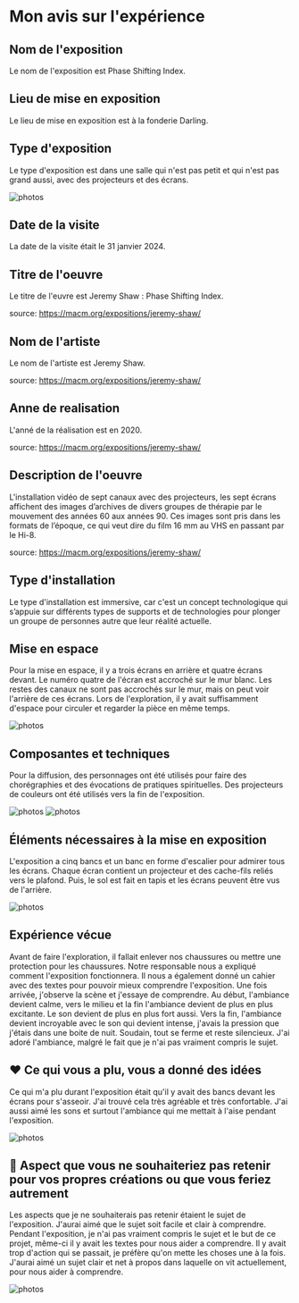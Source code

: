 # Mon avis sur l'expérience

## Nom de l'exposition
Le nom de l'exposition est Phase Shifting Index. 

## Lieu de mise en exposition
Le lieu de mise en exposition est à la fonderie Darling. 

## Type d'exposition
Le type d'exposition est dans une salle qui n'est pas petit et qui n'est pas grand aussi, avec des projecteurs et des écrans. 

![photos](photos/arriere_salle.jpg) 

## Date de la visite
La date de la visite était le 31 janvier 2024. 

## Titre de l'oeuvre
Le titre de l'euvre est Jeremy Shaw : Phase Shifting Index. 

source: https://macm.org/expositions/jeremy-shaw/
## Nom de l'artiste
Le nom de l'artiste est Jeremy Shaw.

source: https://macm.org/expositions/jeremy-shaw/
## Anne de realisation 
L'anné de la réalisation est en 2020.

source: https://macm.org/expositions/jeremy-shaw/
## Description de l'oeuvre
L'installation vidéo de sept canaux avec des projecteurs, les sept écrans affichent des images d’archives de divers groupes de thérapie par le mouvement des années 60 aux années 90. Ces images sont pris dans les formats de l’époque, ce qui veut dire du film 16 mm au VHS en passant par le Hi-8. 

source: https://macm.org/expositions/jeremy-shaw/
## Type d'installation 
Le type d'installation est immersive, car c'est un concept technologique qui s’appuie sur différents types de supports et de technologies pour plonger un groupe de personnes autre que leur réalité actuelle.

## Mise en espace
Pour la mise en espace, il y a trois écrans en arrière et quatre écrans devant. Le numéro quatre de l'écran est accroché sur le mur blanc. Les restes des canaux ne sont pas accrochés sur le mur, mais on peut voir l'arrière de ces écrans. Lors de l'exploration, il y avait suffisamment d'espace pour circuler et regarder la pièce en même temps.

![photos](photos/plan_exploration.JPG) 

## Composantes et techniques
Pour la diffusion, des personnages ont été utilisés pour faire des chorégraphies et des évocations de pratiques spirituelles. Des projecteurs de couleurs ont été utilisés vers la fin de l'exposition.  

![photos](photos/tableau_projecteur_02.jpg)
![photos](photos/premier_tableau_rose.jpg)

## Éléments nécessaires à la mise en exposition
L'exposition a cinq bancs et un banc en forme d'escalier pour admirer tous les écrans. Chaque écran contient un projecteur et des cache-fils reliés vers le plafond. Puis, le sol est fait en tapis et les écrans peuvent être vus de l'arrière.

![photos](photos/installation_exploration.jpg)

## Expérience vécue
Avant de faire l'exploration, il fallait enlever nos chaussures ou mettre une protection pour les chaussures. Notre responsable nous a expliqué comment l'exposition fonctionnera. Il nous a également donné un cahier avec des textes pour pouvoir mieux comprendre l'exposition. Une fois arrivée, j'observe la scène et j'essaye de comprendre. Au début, l'ambiance devient calme, vers le milieu et la fin l'ambiance devient de plus en plus excitante. Le son devient de plus en plus fort aussi. Vers la fin, l'ambiance devient incroyable avec le son qui devient intense, j'avais la pression que j'étais dans une boite de nuit. Soudain, tout se ferme et reste silencieux. J'ai adoré l'ambiance, malgré le fait que je n'ai pas vraiment compris le sujet.

## ❤️ Ce qui vous a plu, vous a donné des idées
Ce qui m'a plu durant l'exposition était qu'il y avait des bancs devant les écrans pour s'asseoir. J'ai trouvé cela très agréable et très confortable. J'ai aussi aimé les sons et surtout l'ambiance qui me mettait à l'aise pendant l'exposition. 

![photos](photos/tableau_danse_04.jpg)

## 🤔 Aspect que vous ne souhaiteriez pas retenir pour vos propres créations ou que vous feriez autrement
Les aspects que je ne souhaiterais pas retenir étaient le sujet de l'exposition. J'aurai aimé que le sujet soit facile et clair à comprendre. Pendant l'exposition, je n'ai pas vraiment compris le sujet et le but de ce projet, même-ci il y avait les textes pour nous aider a comprendre. Il y avait trop d'action qui se passait, je préfère qu'on mette les choses une à la fois. J'aurai aimé un sujet clair et net à propos dans laquelle on vit actuellement, pour nous aider à comprendre. 

![photos](photos/.jpg)

